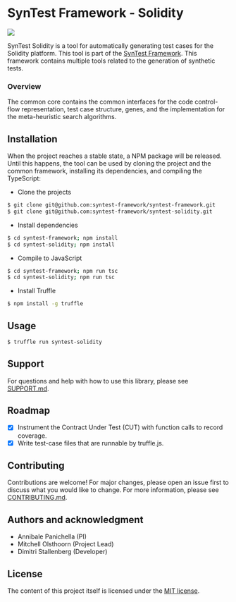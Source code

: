 # SynTest Framework - Solidity

[![](https://github.com/syntest-framework/syntest-solidity/actions/workflows/node.js.yml/badge.svg)](https://github.com/syntest-framework/syntest-solidity/actions/workflows/node.js.yml)

SynTest Solidity is a tool for automatically generating test cases for the Solidity platform. This tool is part of the [SynTest Framework](https://www.syntest.org). This framework contains multiple tools related to the generation of synthetic tests.

### Overview

The common core contains the common interfaces for the code control-flow representation, test case structure, genes, and the implementation for the meta-heuristic search algorithms.

## Installation

When the project reaches a stable state, a NPM package will be released. Until this happens, the tool can be used by cloning the project and the common framework, installing its dependencies, and compiling the TypeScript:

- Clone the projects

```bash
$ git clone git@github.com:syntest-framework/syntest-framework.git
$ git clone git@github.com:syntest-framework/syntest-solidity.git
```

- Install dependencies

```bash
$ cd syntest-framework; npm install
$ cd syntest-solidity; npm install
```

- Compile to JavaScript

```bash
$ cd syntest-framework; npm run tsc
$ cd syntest-solidity; npm run tsc
```

- Install Truffle

```bash
$ npm install -g truffle
```

## Usage

```bash
$ truffle run syntest-solidity
```

## Support

For questions and help with how to use this library, please see [SUPPORT.md](SUPPORT.md).

## Roadmap

- [x] Instrument the Contract Under Test (CUT) with function calls to record coverage.
- [x] Write test-case files that are runnable by truffle.js.

## Contributing

Contributions are welcome! For major changes, please open an issue first to discuss what you would like to change. For more information, please see [CONTRIBUTING.md](CONTRIBUTING.md).

## Authors and acknowledgment

- Annibale Panichella (PI)
- Mitchell Olsthoorn (Project Lead)
- Dimitri Stallenberg (Developer)

## License

The content of this project itself is licensed under the [MIT license](LICENSE.md).
